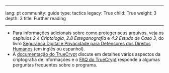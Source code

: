 

---

lang: pt
community: guide
type: tactics
legacy: True
child: True
weight: 3
depth: 3
title: Further reading

---

- Para informações adicionais sobre como proteger seus arquivos, veja os capítulos *2.4 Criptologia*, *2.8 Esteganografia* e *4.2 Estudo de Caso 3*, do livro [Segurança Digital e Privacidade para Defensores dos Direitos Humanos](http://www.frontlinedefenders.org/esecman) (em inglês ou espanhol).
- A [documentação do TrueCrypt](http://www.truecrypt.org/docs/) discute em detalhes vários aspectos da criptografia de informações e o [FAQ do TrueCrypt](http://www.truecrypt.org/faq.php) responde a algumas perguntas frequentes sobre o programa.

